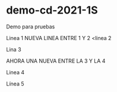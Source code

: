# demo-cd-2021-1S
Demo para pruebas

Linea 1
NUEVA LINEA ENTRE 1 Y 2
<linea 2

Lina 3

AHORA UNA NUEVA ENTRE LA 3 Y LA 4

Linea 4

Línea 5
